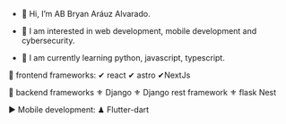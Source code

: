 - 👋 Hi, I’m AB Bryan Aráuz Alvarado.

- 👀 I am interested in web development, mobile development and cybersecurity.

- 🌱 I am currently learning python, javascript, typescript.

🌱 frontend frameworks:
  ✔ react
  ✔ astro
  ✔NextJs

 🌱 backend frameworks
 ⚜ Django
 ⚜ Django rest framework
 ⚜ flask
   Nest

 ▶ Mobile development:
 ♟ Flutter-dart

